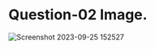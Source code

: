 # Question-02 Image.
![Screenshot 2023-09-25 152527](https://github.com/Khush0031/pw-skills-full-stack-web-dev-assignment-solution/assets/121889921/0874cc10-376d-4d11-a3a2-0da6734c5cea)
